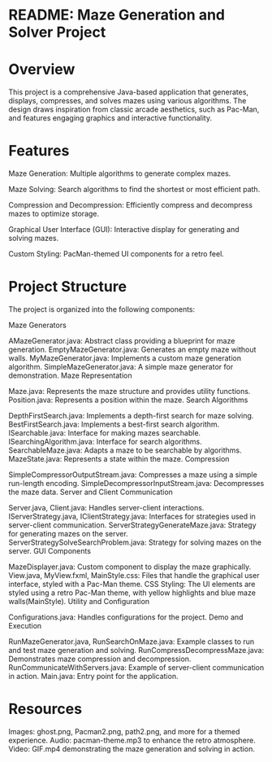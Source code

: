 # README: Maze Generation and Solver Project
# Overview
This project is a comprehensive Java-based application that generates, displays, compresses, and solves mazes using various algorithms. The design draws inspiration from classic arcade aesthetics, such as Pac-Man, and features engaging graphics and interactive functionality.

# Features
Maze Generation: Multiple algorithms to generate complex mazes.

Maze Solving: Search algorithms to find the shortest or most efficient path.

Compression and Decompression: Efficiently compress and decompress mazes to optimize storage.

Graphical User Interface (GUI): Interactive display for generating and solving mazes.

Custom Styling: PacMan-themed UI components for a retro feel.

# Project Structure
The project is organized into the following components:

Maze Generators

AMazeGenerator.java: Abstract class providing a blueprint for maze generation.
EmptyMazeGenerator.java: Generates an empty maze without walls.
MyMazeGenerator.java: Implements a custom maze generation algorithm.
SimpleMazeGenerator.java: A simple maze generator for demonstration.
Maze Representation

Maze.java: Represents the maze structure and provides utility functions.
Position.java: Represents a position within the maze.
Search Algorithms

DepthFirstSearch.java: Implements a depth-first search for maze solving.
BestFirstSearch.java: Implements a best-first search algorithm.
ISearchable.java: Interface for making mazes searchable.
ISearchingAlgorithm.java: Interface for search algorithms.
SearchableMaze.java: Adapts a maze to be searchable by algorithms.
MazeState.java: Represents a state within the maze.
Compression

SimpleCompressorOutputStream.java: Compresses a maze using a simple run-length encoding.
SimpleDecompressorInputStream.java: Decompresses the maze data.
Server and Client Communication

Server.java, Client.java: Handles server-client interactions.
IServerStrategy.java, IClientStrategy.java: Interfaces for strategies used in server-client communication.
ServerStrategyGenerateMaze.java: Strategy for generating mazes on the server.
ServerStrategySolveSearchProblem.java: Strategy for solving mazes on the server.
GUI Components

MazeDisplayer.java: Custom component to display the maze graphically.
View.java, MyView.fxml, MainStyle.css: Files that handle the graphical user interface, styled with a Pac-Man theme.
CSS Styling: The UI elements are styled using a retro Pac-Man theme, with yellow highlights and blue maze walls​(MainStyle).
Utility and Configuration

Configurations.java: Handles configurations for the project.
Demo and Execution

RunMazeGenerator.java, RunSearchOnMaze.java: Example classes to run and test maze generation and solving.
RunCompressDecompressMaze.java: Demonstrates maze compression and decompression.
RunCommunicateWithServers.java: Example of server-client communication in action.
Main.java: Entry point for the application.


# Resources
Images: ghost.png, Pacman2.png, path2.png, and more for a themed experience.
Audio: pacman-theme.mp3 to enhance the retro atmosphere.
Video: GIF.mp4 demonstrating the maze generation and solving in action.
